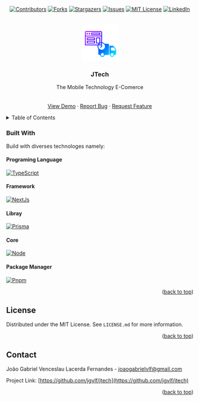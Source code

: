 <!-- Improved compatibility of back to top link: See: https://github.com/othneildrew/Best-README-Template/pull/73 -->
<a name="readme-top"></a>
<!--
*** Thanks for checking out the Best-README-Template. If you have a suggestion
*** that would make this better, please fork the repo and create a pull request
*** or simply open an issue with the tag "enhancement".
*** Don't forget to give the project a star!
*** Thanks again! Now go create something AMAZING! :D
-->



<!-- PROJECT SHIELDS -->
<!--
*** I'm using markdown "reference style" links for readability.
*** Reference links are enclosed in brackets [ ] instead of parentheses ( ).
*** See the bottom of this document for the declaration of the reference variables
*** for contributors-url, forks-url, etc. This is an optional, concise syntax you may use.
*** https://www.markdownguide.org/basic-syntax/#reference-style-links
-->

<p align="center">
  <a href="https://github.com/jgvlf/jtech/graphs/contributors"><img alt="Contributors" src="https://img.shields.io/github/contributors/jgvlf/jtech?color=BD00FF&style=plastic"/></a>
  <a href="https://github.com/jgvlf/jtech/network/members"><img alt="Forks" src="https://img.shields.io/github/forks/jgvlf/jtech?color=6F00D8&style=plastic"/></a>
  <a href="https://github.com/jgvlf/jtech/stargazers"><img alt="Stargazers" src="https://img.shields.io/github/stars/jgvlf/jtech?color=0003FF&style=plastic"/></a>
  <a href="https://github.com/jgvlf/jtech/issues"><img alt="Issues" src="https://img.shields.io/github/issues/jgvlf/jtech?color=008BFF&style=plastic"/></a>
  <a href="https://github.com/jgvlf/jtech/blob/deploy/LICENSE.md"><img alt="MIT License" src="https://img.shields.io/github/license/jgvlf/jtech?color=00FBFF&style=plastic"/></a>
  <a href="https://www.linkedin.com/in/jgvlf/"><img alt="LinkedIn" src="https://img.shields.io/badge/-LinkedIn-black.svg?style=plastic&logo=linkedin&color=0A66C2"/>   </a>
</p>

<!-- [![Contributors][contributors-shield]][contributors-url]
[![Forks][forks-shield]][forks-url]
[![Stargazers][stars-shield]][stars-url]
[![Issues][issues-shield]][issues-url]
[![MIT License][license-shield]][license-url]
[![LinkedIn][linkedin-shield]][linkedin-url] -->



<!-- PROJECT LOGO -->
<br />
<div align="center">
  <a href="https://github.com/jgvlf/jtech">
    <img src="images/JTech_Logo.png" alt="Logo" width="100" height="100">
  </a>

  <h3 align="center">JTech</h3>

  <p align="center">
    The Mobile Technology E-Comerce
    <br />
    <br />
    <br />
    <a href="https://github.com/jgvlf/jtech">View Demo</a>
    ·
    <a href="https://github.com/jgvlf/jtech/issues">Report Bug</a>
    ·
    <a href="https://github.com/jgvlf/jtech/issues">Request Feature</a>
  </p>
</div>



<!-- TABLE OF CONTENTS -->
<details>
  <summary>Table of Contents</summary>
  <ol>
    <li>
      <a href="#built-with">Built With</a>
      <ol type='1'>
        <li><a href="#programing-language">Programing Language</a></li>
        <li><a href="#framework">Framework</a></li>
        <li><a href="#libray">Libray</a></li>
        <li><a href="#core">Core</a></li>
        <li><a href="#package-manager">Package Manager</a></li>
      </ol>
    </li>
  </ol>
</details>

### Built With

Build with diverses technologes namely:

#### Programing Language
[![TypeScript][TS-shield]][TS-url]

#### Framework
[![NextJs][NextJs-shield]][NextJs-url]

#### Libray

[![Prisma][Prisma-shield]][Prisma-url]

#### Core
[![Node][Node-shield]][Node-url]

#### Package Manager
[![Pnpm][Pnpm-shield]][Pnpm-url]

<p align="right">(<a href="#readme-top">back to top</a>)</p>

<!-- LICENSE -->
## License

Distributed under the MIT License. See `LICENSE.md` for more information.

<p align="right">(<a href="#readme-top">back to top</a>)</p>



<!-- CONTACT -->
## Contact

João Gabriel Venceslau Lacerda Fernandes - joaogabrielvlf@gmail.com

Project Link: [https://github.com/jgvlf/jtech](https://github.com/jgvlf/jtech)

<p align="right">(<a href="#readme-top">back to top</a>)</p>




<!-- MARKDOWN LINKS & IMAGES -->
<!-- https://www.markdownguide.org/basic-syntax/#reference-style-links -->
[contributors-shield]: https://img.shields.io/github/contributors/jgvlf/jtech?color=BD00FF&style=plastic
[contributors-url]: https://github.com/jgvlf/jtech/graphs/contributors
[forks-shield]: https://img.shields.io/github/forks/jgvlf/jtech?color=6F00D8&style=plastic
[forks-url]: https://github.com/jgvlf/jtech/network/members
[stars-shield]: https://img.shields.io/github/stars/jgvlf/jtech?color=0003FF&style=plastic
[stars-url]: https://github.com/jgvlf/jtech/stargazers
[issues-shield]: https://img.shields.io/github/issues/jgvlf/jtech?color=008BFF&style=plastic
[issues-url]: https://github.com/jgvlf/jtech/issues
[license-shield]: https://img.shields.io/github/license/jgvlf/jtech?color=00FBFF&style=plastic
[license-url]: https://github.com/jgvlf/jtech/blob/deploy/LICENSE.txt
[linkedin-shield]: https://img.shields.io/badge/-LinkedIn-black.svg?style=plastic&logo=linkedin&color=0A66C2
[linkedin-url]: https://www.linkedin.com/in/jgvlf/
<!-- [product-screenshot]: images/screenshot.png -->

[NextJs-shield]: https://img.shields.io/badge/next.js-000000?style=for-the-badge&logo=nextdotjs&logoColor=white
[NextJs-url]: https://nextjs.org/

[Prisma-shield]: https://img.shields.io/badge/Prisma-3982CE?style=for-the-badge&logo=Prisma&logoColor=white
[Prisma-url]: https://www.prisma.io/

[TS-shield]: https://img.shields.io/badge/TypeScript-007ACC?style=for-the-badge&logo=typescript&logoColor=white
[TS-url]: https://www.typescriptlang.org/

[Node-shield]: https://img.shields.io/badge/Node.js-339933?style=for-the-badge&logo=nodedotjs&logoColor=white
[Node-url]: https://nodejs.org/en/

[Pnpm-shield]: https://img.shields.io/badge/Pnpm-4E4E4E?logo=pnpm&style=for-the-badge
[Pnpm-url]: https://pnpm.io/pt/
